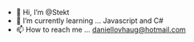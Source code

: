 - 👋 Hi, I’m @Stekt
- 🌱 I’m currently learning ... Javascript and C#
- 📫 How to reach me ... daniellovhaug@hotmail.com

<!---
Stekt/Stekt is a ✨ special ✨ repository because its `README.md` (this file) appears on your GitHub profile.
You can click the Preview link to take a look at your changes.
--->
